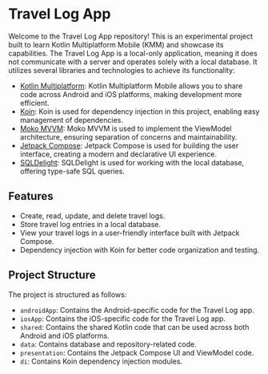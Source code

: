 # Travel Log App

Welcome to the Travel Log App repository! This is an experimental project built to learn Kotlin Multiplatform Mobile (KMM) and showcase its capabilities. The Travel Log App is a local-only application, meaning it does not communicate with a server and operates solely with a local database. It utilizes several libraries and technologies to achieve its functionality:

- [Kotlin Multiplatform](https://kotlinlang.org/docs/multiplatform.html): Kotlin Multiplatform Mobile allows you to share code across Android and iOS platforms, making development more efficient.
- [Koin](https://insert-koin.io/): Koin is used for dependency injection in this project, enabling easy management of dependencies.
- [Moko MVVM](https://github.com/icerockdev/moko-mvvm): Moko MVVM is used to implement the ViewModel architecture, ensuring separation of concerns and maintainability.
- [Jetpack Compose](https://developer.android.com/jetpack/compose): Jetpack Compose is used for building the user interface, creating a modern and declarative UI experience.
- [SQLDelight](https://cashapp.github.io/sqldelight/): SQLDelight is used for working with the local database, offering type-safe SQL queries.

## Features

- Create, read, update, and delete travel logs.
- Store travel log entries in a local database.
- View your travel logs in a user-friendly interface built with Jetpack Compose.
- Dependency injection with Koin for better code organization and testing.

## Project Structure

The project is structured as follows:

- `androidApp`: Contains the Android-specific code for the Travel Log app.
- `iosApp`: Contains the iOS-specific code for the Travel Log app.
- `shared`: Contains the shared Kotlin code that can be used across both Android and iOS platforms.
- `data`: Contains database and repository-related code.
- `presentation`: Contains the Jetpack Compose UI and ViewModel code.
- `di`: Contains Koin dependency injection modules.
